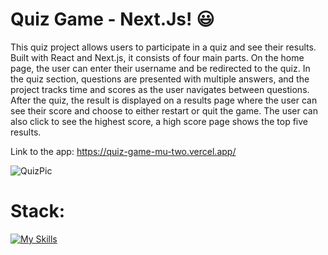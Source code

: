 # Quiz Game - Next.Js! 😃

This quiz project allows users to participate in a quiz and see their results. Built with React and Next.js, it consists of four main parts. On the home page, the user can enter their username and be redirected to the quiz. In the quiz section, questions are presented with multiple answers, and the project tracks time and scores as the user navigates between questions. After the quiz, the result is displayed on a results page where the user can see their score and choose to either restart or quit the game. The user can also click to see the highest score, a high score page shows the top five results.

Link to the app: https://quiz-game-mu-two.vercel.app/

![QuizPic](https://github.com/user-attachments/assets/fddadb88-0c0c-444f-949b-1b774da6f81b)

# Stack: 
[![My Skills](https://skillicons.dev/icons?i=nextjs,react,ts,tailwind,postgres,supabase)](https://skillicons.dev)
